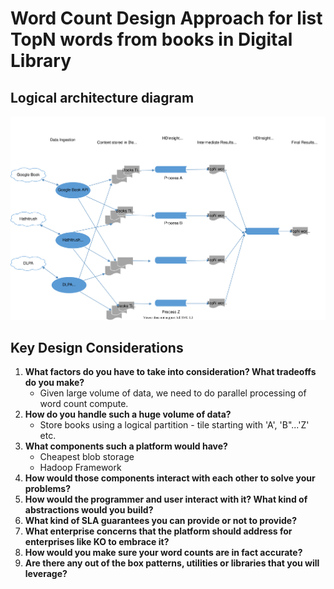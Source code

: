 # Word Count Design Approach for list TopN words from books in Digital Library

## Logical architecture diagram
<img src="./WordCount.svg">

##
## Key Design Considerations

1. **What factors do you have to take into consideration? What tradeoffs do you make?**
	- Given large volume of data, we need to do parallel processing of word count compute.
2. **How do you handle such a huge volume of data?**
	-  Store books using a logical partition - tile starting with 'A',  'B"...'Z'  etc. 
3. **What components such a platform would have?**
	- Cheapest blob storage
	- Hadoop Framework
4. **How would those components interact with each other to solve your problems?**
5. **How would the programmer and user interact with it? What kind of abstractions would you build?**
6. **What kind of SLA guarantees you can provide or not to provide?**
7. **What enterprise concerns that the platform should address for enterprises like KO to embrace it?**
8. **How would you make sure your word counts are in fact accurate?**
9. **Are there any out of the box patterns, utilities or libraries that you will leverage?**

